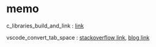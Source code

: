 # memo

c_libraries_build_and_link : [link](https://www.cs.swarthmore.edu/~newhall/unixhelp/howto_C_libraries.html)

vscode_convert_tab_space : [stackoverflow link](https://stackoverflow.com/questions/33974681/how-can-i-convert-tabs-to-spaces-and-vice-versa-in-an-existing-file), [blog link](https://moaimoai.tistory.com/311)
